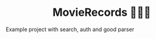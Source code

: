 <h1 align="center"> MovieRecords 🎄🎄🎄</h1>
<p> Example project with search, auth and good parser </p>
